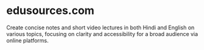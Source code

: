  # edusources.com
Create concise notes and short video lectures in both Hindi and English on various topics, focusing on clarity and accessibility for a broad audience via online platforms.
